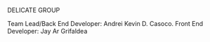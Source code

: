 DELICATE GROUP

Team Lead/Back End Developer: Andrei Kevin D. Casoco.
Front End Developer: Jay Ar Grifaldea
